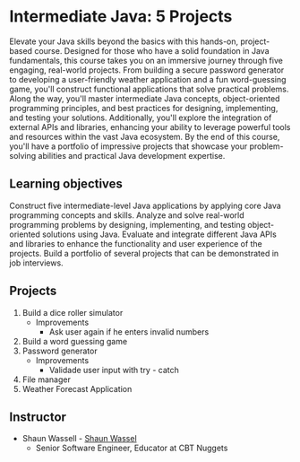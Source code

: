 # Intermediate Java: 5 Projects

Elevate your Java skills beyond the basics with this hands-on, project-based course. Designed for those who have a solid foundation in Java fundamentals, this course takes you on an immersive journey through five engaging, real-world projects. From building a secure password generator to developing a user-friendly weather application and a fun word-guessing game, you'll construct functional applications that solve practical problems. Along the way, you'll master intermediate Java concepts, object-oriented programming principles, and best practices for designing, implementing, and testing your solutions. Additionally, you'll explore the integration of external APIs and libraries, enhancing your ability to leverage powerful tools and resources within the vast Java ecosystem. By the end of this course, you'll have a portfolio of impressive projects that showcase your problem-solving abilities and practical Java development expertise.

## Learning objectives

Construct five intermediate-level Java applications by applying core Java programming concepts and skills.
Analyze and solve real-world programming problems by designing, implementing, and testing object-oriented solutions using Java.
Evaluate and integrate different Java APIs and libraries to enhance the functionality and user experience of the projects.
Build a portfolio of several projects that can be demonstrated in job interviews.

## Projects

1. Build a dice roller simulator
   - Improvements
     - Ask user again if he enters invalid numbers
2. Build a word guessing game
3. Password generator
   - Improvements
     - Validade user input with try - catch
4. File manager
5. Weather Forecast Application

## Instructor
- Shaun Wassell - [Shaun Wassel](https://github.com/shaunwa)
  - Senior Software Engineer, Educator at CBT Nuggets

